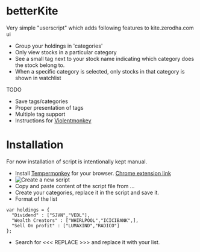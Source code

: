 # betterKite

Very simple "userscript" which adds following features to kite.zerodha.com ui

* Group your holdings in 'categories'
* Only view stocks in a particular category
* See a small tag next to your stock name indicating which category does the stock belong to.
* When a specific category is selected, only stocks in that category is shown in watchlist

TODO
* Save tags/categories
* Proper presentation of tags
* Multiple tag support
* Instructions for [Violentmonkey](https://openuserjs.org/about/Violentmonkey-for-Chrome)

# Installation

For now installation of script is intentionally kept manual.
* Install [Tempermonkey](https://www.tampermonkey.net/) for your browser. [Chrome extension link](https://chrome.google.com/webstore/detail/tampermonkey/dhdgffkkebhmkfjojejmpbldmpobfkfo)
* ![Create a new script](https://dl.dropbox.com/s/k13sxt4wl6kfb4w/createNewScript.gif?dl=0)
* Copy and paste content of the script file from ...
* Create your categories, replace it in the script and save it.
* Format of the list
```
var holdings = {
  "Dividend" : ["SJVN","VEDL"],
  "Wealth Creators" : ["WHIRLPOOL","ICICIBANK",],
  "Sell On profit" : ["LUMAXIND","RADICO"]
};
```
* Search for <<< REPLACE >>> and replace it with your list.
